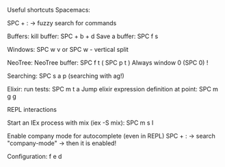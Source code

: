 Useful shortcuts Spacemacs:

SPC + : ->  fuzzy search for commands

Buffers:
  kill buffer: SPC + b + d
  Save a buffer: SPC f s



Windows:
  SPC w v or SPC w -  vertical split


NeoTree:
  NeoTree buffer:  SPC f t ( SPC p t )
  Always window 0 (SPC 0) !



Searching:
  SPC s a p  (searching with ag!)


Elixir:
  run tests:  SPC m t a
  Jump elixir expression definition at point: SPC m g g



REPL interactions


  Start an IEx process with mix (iex -S mix): SPC m s I

Enable company mode for autocomplete (even in REPL)
  SPC + : -> search "company-mode" -> then it is enabled!




Configuration:
  <SPC> f e d
